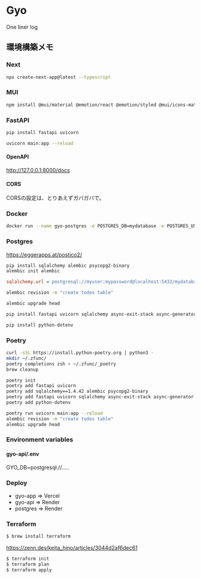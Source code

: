 # Gyo
One liner log

## 環境構築メモ

### Next

```bash
npx create-next-app@latest --typescript
```

### MUI

```bash
npm install @mui/material @emotion/react @emotion/styled @mui/icons-material
```

### FastAPI

```bash
pip install fastapi uvicorn
```

```bash
uvicorn main:app --reload
```

#### OpenAPI
http://127.0.0.1:8000/docs

#### CORS
CORSの設定は、とりあえずガバガバで。

### Docker
```bash
docker run --name gyo-postgres -e POSTGRES_DB=mydatabase -e POSTGRES_USER=myuser -e POSTGRES_PASSWORD=mypassword -p 5432:5432 -d postgres:15
```

### Postgres
https://eggerapps.at/postico2/

```bash
pip install sqlalchemy alembic psycopg2-binary
alembic init alembic
```
```alembic.ini
sqlalchemy.url = postgresql://myuser:mypassword@localhost:5432/mydatabase
```

```bash
alembic revision -m "create todos table"
```

```bash
alembic upgrade head
```

```bash
pip install fastapi uvicorn sqlalchemy async-exit-stack async-generator pydantic psycopg2-binary databases asyncpg
```

```bash
pip install python-dotenv
```

### Poetry

```bash
curl -sSL https://install.python-poetry.org | python3 -
mkdir ~/.zfunc/
poetry completions zsh > ~/.zfunc/_poetry
brew cleanup

poetry init
poetry add fastapi uvicorn
poetry add sqlalchemy==1.4.42 alembic psycopg2-binary
poetry add fastapi uvicorn sqlalchemy async-exit-stack async-generator pydantic psycopg2-binary databases asyncpg
poetry add python-dotenv

poetry run uvicorn main:app --reload
alembic revision -m "create todos table"
alembic upgrade head
```

### Environment variables
#### gyo-api/.env
GYO_DB=postgresql://.....


### Deploy
* gyo-app => Vercel
* gyo-api => Render
* postgres => Render

### Terraform
```bash
$ brew install terraform
```

https://zenn.dev/keita_hino/articles/3044d2af6dec61

```bash
$ terraform init
$ terraform plan
$ terraform apply
```


